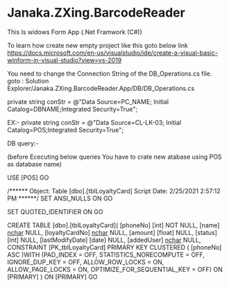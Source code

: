 # Janaka.ZXing.BarcodeReader

This Is widows Form App (.Net Framwork (C#))

To learn how create new empty project like this goto below link
https://docs.microsoft.com/en-us/visualstudio/ide/create-a-visual-basic-winform-in-visual-studio?view=vs-2019


You need to change the Connection String of the DB_Operations.cs file.
goto : Solution Explorer/Janaka.ZXing.BarcodeReader.App/DB/DB_Operations.cs

private string conStr = @"Data Source=PC_NAME; Initial Catalog=DBNAME;Integrated Security=True";

EX:-   private string conStr = @"Data Source=CL-LK-03; Initial Catalog=POS;Integrated Security=True";


DB query:-

(before Ececuting below queries You have to crate new atabase using POS as database name)

USE [POS]
GO

/****** Object:  Table [dbo].[tblLoyaltyCard]    Script Date: 2/25/2021 2:57:12 PM ******/
SET ANSI_NULLS ON
GO

SET QUOTED_IDENTIFIER ON
GO

CREATE TABLE [dbo].[tblLoyaltyCard](
	[phoneNo] [int] NOT NULL,
	[name] [nchar](50) NULL,
	[loyaltyCardNo] [nchar](50) NULL,
	[amount] [float] NULL,
	[status] [int] NULL,
	[lastModifyDate] [date] NULL,
	[addedUser] [nchar](50) NULL,
 CONSTRAINT [PK_tblLoyaltyCard] PRIMARY KEY CLUSTERED 
(
	[phoneNo] ASC
)WITH (PAD_INDEX = OFF, STATISTICS_NORECOMPUTE = OFF, IGNORE_DUP_KEY = OFF, ALLOW_ROW_LOCKS = ON, ALLOW_PAGE_LOCKS = ON, OPTIMIZE_FOR_SEQUENTIAL_KEY = OFF) ON [PRIMARY]
) ON [PRIMARY]
GO


